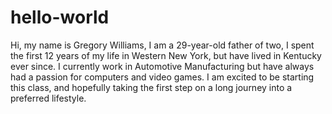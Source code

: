 # hello-world
Hi, my name is Gregory Williams, I am a 29-year-old father of two, I spent the first 12 years of my life in Western New York, but have lived in Kentucky ever since. 
I currently work in Automotive Manufacturing but have always had a passion for computers and video games.
I am excited to be starting this class, and hopefully taking the first step on a long journey into a preferred lifestyle.
